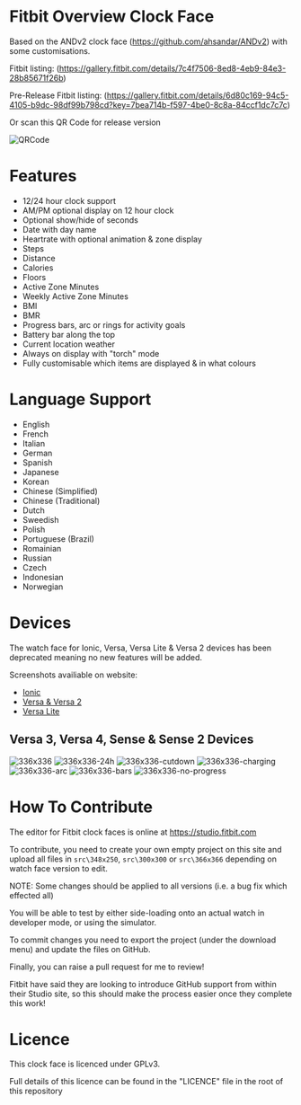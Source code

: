 # Fitbit Overview Clock Face

Based on the ANDv2 clock face (https://github.com/ahsandar/ANDv2) with some customisations.

Fitbit listing: (https://gallery.fitbit.com/details/7c4f7506-8ed8-4eb9-84e3-28b85671f26b)

Pre-Release Fitbit listing: (https://gallery.fitbit.com/details/6d80c169-94c5-4105-b9dc-98df99b798cd?key=7bea714b-f597-4be0-8c8a-84ccf1dc7c7c)

Or scan this QR Code for release version

![QRCode](https://raw.githubusercontent.com/BlythMeister/Fitbit-Overview-Face/master/docs/images/QR.png)

# Features

* 12/24 hour clock support
* AM/PM optional display on 12 hour clock
* Optional show/hide of seconds
* Date with day name
* Heartrate with optional animation & zone display
* Steps
* Distance
* Calories
* Floors
* Active Zone Minutes
* Weekly Active Zone Minutes
* BMI
* BMR
* Progress bars, arc or rings for activity goals
* Battery bar along the top
* Current location weather
* Always on display with "torch" mode
* Fully customisable which items are displayed & in what colours

# Language Support

* English
* French
* Italian
* German
* Spanish
* Japanese
* Korean
* Chinese (Simplified)
* Chinese (Traditional)
* Dutch
* Sweedish
* Polish
* Portuguese (Brazil)
* Romainian
* Russian
* Czech
* Indonesian
* Norwegian

# Devices

The watch face for Ionic, Versa, Versa Lite & Versa 2 devices has been deprecated meaning no new features will be added.

Screenshots availiable on website:

* [Ionic](https://fitbit-overview.blyth.me.uk/screenshots/348x250)
* [Versa & Versa 2](https://fitbit-overview.blyth.me.uk/screenshots/300x300)
* [Versa Lite](https://fitbit-overview.blyth.me.uk/screenshots/300x300_Lite)

## Versa 3,  Versa 4, Sense & Sense 2 Devices

![336x336](https://raw.githubusercontent.com/BlythMeister/Fitbit-Overview-Face/master/docs/images/336x336/1.base.png)
![336x336-24h](https://raw.githubusercontent.com/BlythMeister/Fitbit-Overview-Face/master/docs/images/336x336/2.24h.png)
![336x336-cutdown](https://raw.githubusercontent.com/BlythMeister/Fitbit-Overview-Face/master/docs/images/336x336/3.cutdown.png)
![336x336-charging](https://raw.githubusercontent.com/BlythMeister/Fitbit-Overview-Face/master/docs/images/336x336/4.charging.png)
![336x336-arc](https://raw.githubusercontent.com/BlythMeister/Fitbit-Overview-Face/master/docs/images/336x336/5.arc.png)
![336x336-bars](https://raw.githubusercontent.com/BlythMeister/Fitbit-Overview-Face/master/docs/images/336x336/6.bars.png)
![336x336-no-progress](https://raw.githubusercontent.com/BlythMeister/Fitbit-Overview-Face/master/docs/images/336x336/7.no-progress.png)

# How To Contribute

The editor for Fitbit clock faces is online at https://studio.fitbit.com

To contribute, you need to create your own empty project on this site and upload all files in `src\348x250`, `src\300x300` or `src\366x366` depending on watch face version to edit.

NOTE: Some changes should be applied to all versions (i.e. a bug fix which effected all)

You will be able to test by either side-loading onto an actual watch in developer mode, or using the simulator.

To commit changes you need to export the project (under the download menu) and update the files on GitHub.

Finally, you can raise a pull request for me to review!

Fitbit have said they are looking to introduce GitHub support from within their Studio site, so this should make the process easier once they complete this work!

# Licence

This clock face is licenced under GPLv3.

Full details of this licence can be found in the "LICENCE" file in the root of this repository
